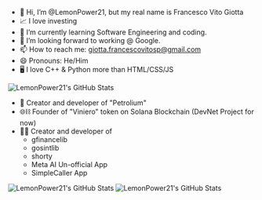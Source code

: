 - 👋 Hi, I’m @LemonPower21, but my real name is Francesco Vito Giotta
- 📈 I love investing
- 🌱 I’m currently learning Software Engineering and coding.
- 💞️ I’m looking forward to working @ Google.
- 📫 How to reach me: giotta.francescovitosp@gmail.com
- 😄 Pronouns: He/Him
- 🖥️ I love C++ & Python more than HTML/CSS/JS
  
<img src="https://github-readme-stats.vercel.app/api?username=LemonPower21&theme=dark&show_icons=true&hide_border=false&count_private=true" alt="LemonPower21's GitHub Stats" />

- 🤖 Creator and developer of "Petrolium"
- 🌐⛓️ Founder of "Viniero" token on Solana Blockchain (DevNet Project for now)
- 👨‍💻 Creator and developer of
  + gfinancelib
  + gosintlib
  + shorty
  + Meta AI Un-official App
  + SimpleCaller App

<img src="https://github-readme-stats.vercel.app/api/top-langs/?username=LemonPower21&theme=dark&show_icons=true&hide_border=false&layout=compact" alt="LemonPower21's GitHub Stats" />
<img src="https://streak-stats.demolab.com?user=LemonPower21&theme=dark&hide_border=false" alt="LemonPower21's GitHub Stats" />
<!---
LemonPower21/LemonPower21 is a ✨ special ✨ repository because its `README.md` (this file) appears on your GitHub profile.
You can click the Preview link to take a look at your changes.
--->
